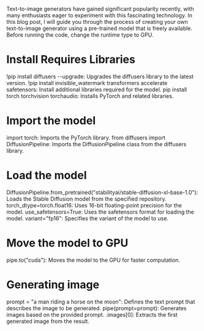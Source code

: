 Text-to-image generators have gained significant popularity recently, with many enthusiasts eager to experiment with this fascinating technology. In this blog post, I will guide you through the process of creating your own text-to-image generator using a pre-trained model that is freely available.
Before running the code, change the runtime type to GPU.
<h1>Install Requires Libraries</h1>
!pip install diffusers --upgrade: Upgrades the diffusers library to the latest version.
!pip install invisible_watermark transformers accelerate safetensors: Install additional libraries required for the model.
pip install torch torchvision torchaudio: Installs PyTorch and related libraries.

<h1>Import the model</h1>
import torch: Imports the PyTorch library.
from diffusers import DiffusionPipeline: Imports the DiffusionPipeline class from the diffusers library.

<h1>Load the model</h1>
DiffusionPipeline.from_pretrained("stabilityai/stable-diffusion-xl-base-1.0"): Loads the Stable Diffusion model from the specified repository.
torch_dtype=torch.float16: Uses 16-bit floating-point precision for the model.
use_safetensors=True: Uses the safetensors format for loading the model.
variant="fp16": Specifies the variant of the model to use.

<h1>Move the model to GPU</h1>
pipe.to("cuda"): Moves the model to the GPU for faster computation.

<h1>Generating image</h1>
prompt = "a man riding a horse on the moon": Defines the text prompt that describes the image to be generated.
pipe(prompt=prompt): Generates images based on the provided prompt.
.images[0]: Extracts the first generated image from the result.

